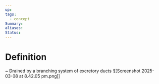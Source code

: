 ```yaml
---
up: 
tags:
  - concept
Summary: 
aliases: 
Status:
---
```

# Definition
~
Drained by a branching system of excretory ducts
![[Screenshot 2025-03-08 at 8.42.05 pm.png]]
<!--SR:!2025-03-13,3,250-->
